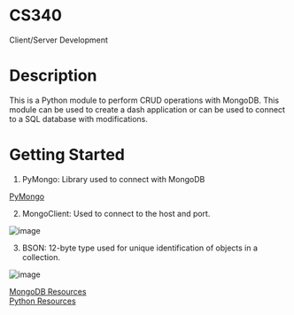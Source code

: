 # CS340
Client/Server Development

# Description
This is a Python module to perform CRUD operations with MongoDB. This module can be used to create a dash application or can be used to connect to a SQL database with modifications.   

# Getting Started
1)	PyMongo: Library used to connect with MongoDB
   
[PyMongo]( https://pymongo.readthedocs.io/en/stable/tutorial.html)   


2)	MongoClient: Used to connect to the host and port.

 ![image](https://github.com/user-attachments/assets/c3fc50a6-52b2-4558-bdcc-2bcd7bc792ff)   
 
3)	BSON: 12-byte type used for unique identification of objects in a collection.
   
![image](https://github.com/user-attachments/assets/a5fb064e-8694-4451-b875-133c2b05d903)


[MongoDB Resources](https://www.mongodb.com/docs/manual/introduction/)   
[Python Resources](https://www.python.org/)
